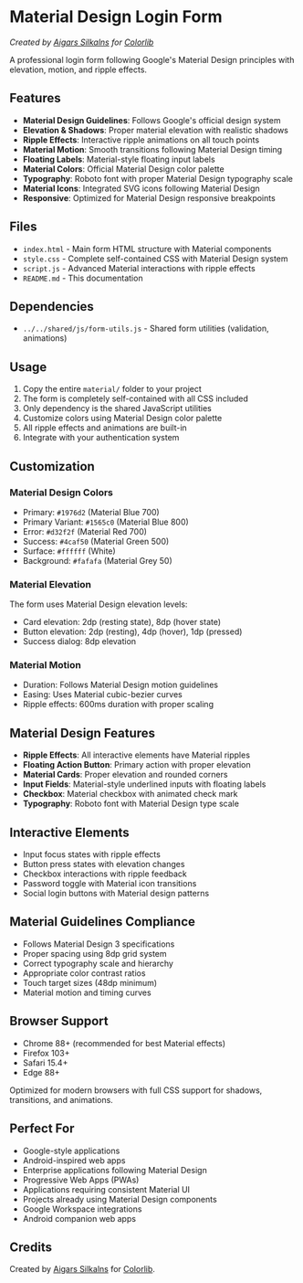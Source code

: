 # Material Design Login Form

*Created by [Aigars Silkalns](https://github.com/puikinsh/) for [Colorlib](https://colorlib.com)*

A professional login form following Google's Material Design principles with elevation, motion, and ripple effects.

## Features

- **Material Design Guidelines**: Follows Google's official design system
- **Elevation & Shadows**: Proper material elevation with realistic shadows
- **Ripple Effects**: Interactive ripple animations on all touch points
- **Material Motion**: Smooth transitions following Material Design timing
- **Floating Labels**: Material-style floating input labels
- **Material Colors**: Official Material Design color palette
- **Typography**: Roboto font with proper Material Design typography scale
- **Material Icons**: Integrated SVG icons following Material Design
- **Responsive**: Optimized for Material Design responsive breakpoints

## Files

- `index.html` - Main form HTML structure with Material components
- `style.css` - Complete self-contained CSS with Material Design system
- `script.js` - Advanced Material interactions with ripple effects
- `README.md` - This documentation

## Dependencies

- `../../shared/js/form-utils.js` - Shared form utilities (validation, animations)

## Usage

1. Copy the entire `material/` folder to your project
2. The form is completely self-contained with all CSS included
3. Only dependency is the shared JavaScript utilities
4. Customize colors using Material Design color palette
5. All ripple effects and animations are built-in
6. Integrate with your authentication system

## Customization

### Material Design Colors
- Primary: `#1976d2` (Material Blue 700)
- Primary Variant: `#1565c0` (Material Blue 800)
- Error: `#d32f2f` (Material Red 700)
- Success: `#4caf50` (Material Green 500)
- Surface: `#ffffff` (White)
- Background: `#fafafa` (Material Grey 50)

### Material Elevation
The form uses Material Design elevation levels:
- Card elevation: 2dp (resting state), 8dp (hover state)
- Button elevation: 2dp (resting), 4dp (hover), 1dp (pressed)
- Success dialog: 8dp elevation

### Material Motion
- Duration: Follows Material Design motion guidelines
- Easing: Uses Material cubic-bezier curves
- Ripple effects: 600ms duration with proper scaling

## Material Design Features

- **Ripple Effects**: All interactive elements have Material ripples
- **Floating Action Button**: Primary action with proper elevation
- **Material Cards**: Proper elevation and rounded corners
- **Input Fields**: Material-style underlined inputs with floating labels
- **Checkbox**: Material checkbox with animated check mark
- **Typography**: Roboto font with Material Design type scale

## Interactive Elements

- Input focus states with ripple effects
- Button press states with elevation changes
- Checkbox interactions with ripple feedback
- Password toggle with Material icon transitions
- Social login buttons with Material design patterns

## Material Guidelines Compliance

- Follows Material Design 3 specifications
- Proper spacing using 8dp grid system
- Correct typography scale and hierarchy
- Appropriate color contrast ratios
- Touch target sizes (48dp minimum)
- Material motion and timing curves

## Browser Support

- Chrome 88+ (recommended for best Material effects)
- Firefox 103+
- Safari 15.4+
- Edge 88+

Optimized for modern browsers with full CSS support for shadows, transitions, and animations.

## Perfect For

- Google-style applications
- Android-inspired web apps
- Enterprise applications following Material Design
- Progressive Web Apps (PWAs)
- Applications requiring consistent Material UI
- Projects already using Material Design components
- Google Workspace integrations
- Android companion web apps

## Credits

Created by [Aigars Silkalns](https://github.com/puikinsh/) for [Colorlib](https://colorlib.com).